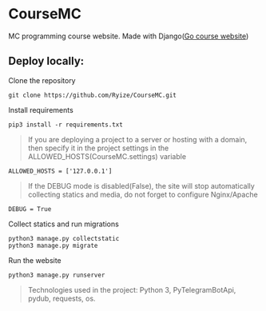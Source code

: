 # CourseMC

MC programming course website. Made with Django([Go course website](https://coursemc.space))

## Deploy locally:

Clone the repository
```
git clone https://github.com/Ryize/CourseMC.git
```

Install requirements
```
pip3 install -r requirements.txt
```
> If you are deploying a project to a server or hosting with a domain, then specify it in the project settings in the ALLOWED_HOSTS(CourseMC.settings) variable
```
ALLOWED_HOSTS = ['127.0.0.1']
```

> If the DEBUG mode is disabled(False), the site will stop automatically collecting statics and media, do not forget to configure Nginx/Apache
```
DEBUG = True
```

Collect statics and run migrations
```
python3 manage.py collectstatic
python3 manage.py migrate
```

Run the website
```
python3 manage.py runserver
```

> Technologies used in the project: Python 3, PyTelegramBotApi, pydub, requests, os.
